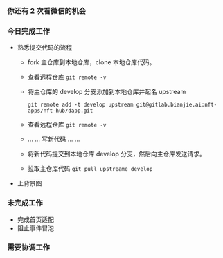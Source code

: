 ### 你还有 2 次看微信的机会

### 今日完成工作

- 熟悉提交代码的流程

  - fork 主仓库到本地仓库，clone 本地仓库代码。
  - 查看远程仓库  `git remote -v` 

  - 将主仓库的 develop 分支添加到本地仓库并起名 upstream

    `git remote add -t develop upstream git@gitlab.bianjie.ai:nft-apps/nft-hub/dapp.git`

  - 查看远程仓库  `git remote -v` 

  - ... ... 写新代码 ... ...

  - 将新代码提交到本地仓库 develop 分支，然后向主仓库发送请求。 
  - 拉取主仓库代码 `git pull upstreame develop`

- 上背景图

### 未完成工作

- 完成首页适配
- 阻止事件冒泡

### 需要协调工作